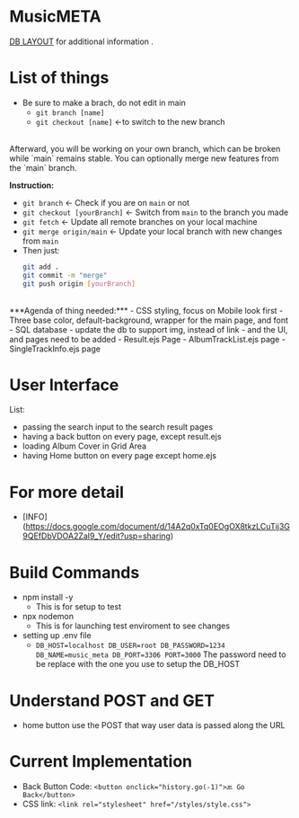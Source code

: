 # MusicMETA #
[DB LAYOUT](docs/DBLAYOUT.md) for additional information .
<br>

# List of things #
- Be sure to make a brach, do not edit in main <br>
    - `git branch [name]`
    - `git checkout [name]` <-to switch to the new branch
<br>
Afterward, you will be working on your own branch, which can be broken while `main` remains stable. You can optionally merge new features from the `main` branch.

**Instruction:**  

- `git branch` ← Check if you are on `main` or not  
- `git checkout [yourBranch]` ← Switch from `main` to the branch you made  
- `git fetch` ← Update all remote branches on your local machine  
- `git merge origin/main` ← Update your local branch with new changes from `main`  
- Then just:  
  ```bash
  git add .
  git commit -m "merge"
  git push origin [yourBranch]
<br>
***Agenda of thing needed:***
- CSS styling, focus on Mobile look first
    - Three base color, default-background, wrapper for the main page, and font
- SQL database
    - update the db to support img, instead of link
- and the UI, and pages need to be added
    - Result.ejs Page
    - AlbumTrackList.ejs page
    - SingleTrackInfo.ejs page

# User Interface #
List:
- passing the search input to the search result pages
- having a back button on every page, except result.ejs
- loading Album Cover in Grid Area
- having Home button on every page except home.ejs

# For more detail #
- [INFO] (https://docs.google.com/document/d/14A2q0xTq0EOgOX8tkzLCuTij3G9QEfDbVDOA2ZaI9_Y/edit?usp=sharing)

# Build Commands #
- npm install -y
    - This is for setup to test
- npx nodemon
    - This is for launching test enviroment to see changes
- setting up .env file
    - ``DB_HOST=localhost
DB_USER=root
DB_PASSWORD=1234
DB_NAME=music_meta
DB_PORT=3306
PORT=3000``
    The password need to be replace with the one you use to setup the DB_HOST

# Understand POST and GET #
- home button use the POST that way user data is passed along the URL

# Current Implementation #
- Back Button Code:
    `<button onclick="history.go(-1)">🔙 Go Back</button>`
- CSS link:
    `<link rel="stylesheet" href="/styles/style.css">`